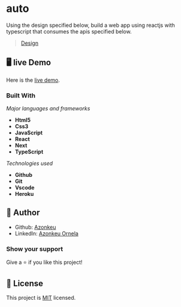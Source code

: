 # auto

Using the design specified below, build a web app using reactjs with typescript that consumes
the apis specified below.

> [Design](https://w3layouts.com/template/electro-store-an-ecommerce-theme-bootstrap-template/)

## 🖥️ live Demo
Here is the [live demo]().

### Built With

  *Major languages and frameworks* 
  - **Html5**
  - **Css3**
  -  **JavaScript**
  -  **React**
  -  **Next**
  - **TypeScript**
   
  *Technologies used*
   - **Github**
   - **Git**
   - **Vscode**
   - **Heroku**

## 👩 Author

- Github: [Azonkeu](https://github.com/Azonkeu)
- LinkedIn: [Azonkeu Ornela](https://www.linkedin.com/in/azonkeu-ornela-88a14b172/)

### Show your support

Give a ⭐️ if you like this project!

## 📝 License

This project is [MIT](https://github.com/Azonkeu/car-auto-store/blob/main/LICENSE) licensed.
